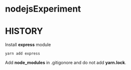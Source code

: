 # nodejsExperiment


HISTORY
====================

Install **express** module 

```
yarn add express
```

Add **node_modules** in .gitigonore and do not add **yarn.lock**.
